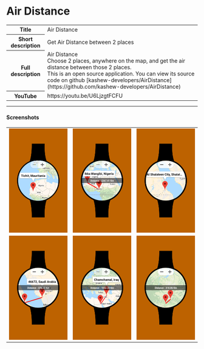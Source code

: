 # Air Distance

<table>
    <tr>
        <th>Title</th>
        <td> Air Distance </td>
    </tr>
    <tr>
        <th>Short description</th>
        <td>Get Air Distance between 2 places</td>
    </tr>
    <tr>
        <th>Full description</th>
        <td> Air Distance <br /> Choose 2 places, anywhere on the map, and get the air distance between those 2 places. <br /> This is an open source application. You can view its source code on github [kashew-developers/AirDistance](https://github.com/kashew-developers/AirDistance)</td>
    </tr>
    <tr>
        <th>YouTube</th>
        <td>https://youtu.be/U6LjzgtFCFU</td>
    </tr>
</table>

----

#### Screenshots

<table>
    <tr>
        <td><img src="media/screenshots/ss_1.png" /></td>
        <td><img src="media/screenshots/ss_2.png" /></td>
        <td><img src="media/screenshots/ss_3.png" /></td>
    </tr>
    <tr>
        <td><img src="media/screenshots/ss_4.png" /></td>
        <td><img src="media/screenshots/ss_5.png" /></td>
        <td><img src="media/screenshots/ss_6.png" /></td>
    </tr>
</table>
